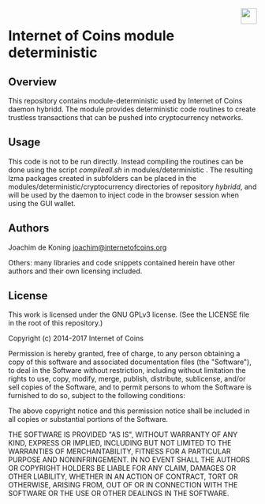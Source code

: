 <img align="right" height="32" src="https://coinstorm.net/ioc_logo_fund.png">

# Internet of Coins module deterministic

## Overview

This repository contains module-deterministic used by Internet of Coins daemon hybridd. The module provides deterministic code routines to create trustless transactions that can be pushed into cryptocurrency networks.

## Usage

This code is not to be run directly. Instead compiling the routines can be done using the script <i>compileall.sh</i> in modules/deterministic . The resulting lzma packages created in subfolders can be placed in the modules/deterministic/cryptocurrency directories of repository <i>hybridd</i>, and will be used by the daemon to inject code in the browser session when using the GUI wallet.

## Authors

Joachim de Koning <joachim@internetofcoins.org>

Others: many libraries and code snippets contained herein have other authors and their own licensing included.

## License

This work is licensed under the GNU GPLv3 license. (See the LICENSE file in the root of this repository.)

Copyright (c) 2014-2017 Internet of Coins

Permission is hereby granted, free of charge, to any person obtaining a copy of this software and associated documentation files (the "Software"), to deal in the Software without restriction, including without limitation the rights to use, copy, modify, merge, publish, distribute, sublicense, and/or sell copies of the Software, and to permit persons to whom the Software is furnished to do so, subject to the following conditions:  

The above copyright notice and this permission notice shall be included in all copies or substantial portions of the Software.

THE SOFTWARE IS PROVIDED "AS IS", WITHOUT WARRANTY OF ANY KIND, EXPRESS OR IMPLIED, INCLUDING BUT NOT LIMITED TO THE WARRANTIES OF MERCHANTABILITY, FITNESS FOR A PARTICULAR PURPOSE AND NONINFRINGEMENT. IN NO EVENT SHALL THE AUTHORS OR COPYRIGHT HOLDERS BE LIABLE FOR ANY CLAIM, DAMAGES OR OTHER LIABILITY, WHETHER IN AN ACTION OF CONTRACT, TORT OR OTHERWISE, ARISING FROM, OUT OF OR IN CONNECTION WITH THE SOFTWARE OR THE USE OR OTHER DEALINGS IN THE SOFTWARE.
